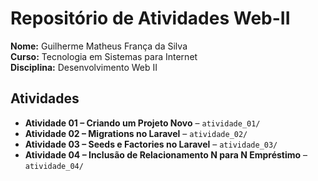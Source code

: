 # Repositório de Atividades Web-II

**Nome:** Guilherme Matheus França da Silva  
**Curso:** Tecnologia em Sistemas para Internet  
**Disciplina:** Desenvolvimento Web II

## Atividades

- **Atividade 01 – Criando um Projeto Novo** – `atividade_01/`
- **Atividade 02 – Migrations no Laravel** – `atividade_02/`
- **Atividade 03 – Seeds e Factories no Laravel** – `atividade_03/`
- **Atividade 04 – Inclusão de Relacionamento N para N Empréstimo** – `atividade_04/`
